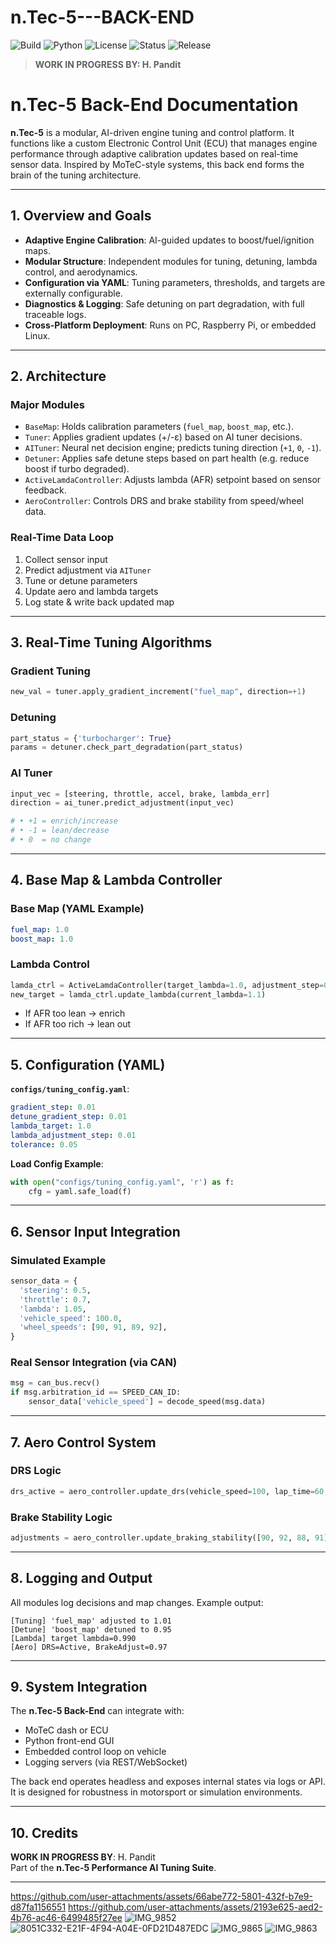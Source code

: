 # n.Tec-5---BACK-END

![Build](https://github.com/MykeHaunt/n.Tec-5---BACK-END/actions/workflows/conda-package.yml/badge.svg)
![Python](https://img.shields.io/badge/python-3.10%2B-blue.svg)
![License](https://img.shields.io/github/license/MykeHaunt/n.Tec-5---BACK-END)
![Status](https://img.shields.io/badge/status-Beta-blue.svg)
![Release](https://img.shields.io/github/v/release/MykeHaunt/n.Tec-5---BACK-END)

> **WORK IN PROGRESS BY: H. Pandit**

# n.Tec-5 Back-End Documentation

**n.Tec-5** is a modular, AI-driven engine tuning and control platform. It functions like a custom Electronic Control Unit (ECU) that manages engine performance through adaptive calibration updates based on real-time sensor data. Inspired by MoTeC-style systems, this back end forms the brain of the tuning architecture.

---

## 1. Overview and Goals

- **Adaptive Engine Calibration**: AI-guided updates to boost/fuel/ignition maps.
- **Modular Structure**: Independent modules for tuning, detuning, lambda control, and aerodynamics.
- **Configuration via YAML**: Tuning parameters, thresholds, and targets are externally configurable.
- **Diagnostics & Logging**: Safe detuning on part degradation, with full traceable logs.
- **Cross-Platform Deployment**: Runs on PC, Raspberry Pi, or embedded Linux.

---

## 2. Architecture

### Major Modules

- `BaseMap`: Holds calibration parameters (`fuel_map`, `boost_map`, etc.).
- `Tuner`: Applies gradient updates (+/-ε) based on AI tuner decisions.
- `AITuner`: Neural net decision engine; predicts tuning direction (`+1`, `0`, `-1`).
- `Detuner`: Applies safe detune steps based on part health (e.g. reduce boost if turbo degraded).
- `ActiveLamdaController`: Adjusts lambda (AFR) setpoint based on sensor feedback.
- `AeroController`: Controls DRS and brake stability from speed/wheel data.

### Real-Time Data Loop

1. Collect sensor input  
2. Predict adjustment via `AITuner`  
3. Tune or detune parameters  
4. Update aero and lambda targets  
5. Log state & write back updated map  

---

## 3. Real-Time Tuning Algorithms

### Gradient Tuning

```python
new_val = tuner.apply_gradient_increment("fuel_map", direction=+1)
```

### Detuning

```python
part_status = {'turbocharger': True}
params = detuner.check_part_degradation(part_status)
```

### AI Tuner

```python
input_vec = [steering, throttle, accel, brake, lambda_err]
direction = ai_tuner.predict_adjustment(input_vec)

# • +1 = enrich/increase
# • -1 = lean/decrease
# • 0  = no change
```

---

## 4. Base Map & Lambda Controller

### Base Map (YAML Example)

```yaml
fuel_map: 1.0
boost_map: 1.0
```

### Lambda Control

```python
lamda_ctrl = ActiveLamdaController(target_lambda=1.0, adjustment_step=0.01)
new_target = lamda_ctrl.update_lambda(current_lambda=1.1)
```

- If AFR too lean → enrich  
- If AFR too rich → lean out  

---

## 5. Configuration (YAML)

**`configs/tuning_config.yaml`**:

```yaml
gradient_step: 0.01
detune_gradient_step: 0.01
lambda_target: 1.0
lambda_adjustment_step: 0.01
tolerance: 0.05
```

**Load Config Example**:

```python
with open("configs/tuning_config.yaml", 'r') as f:
    cfg = yaml.safe_load(f)
```

---

## 6. Sensor Input Integration

### Simulated Example

```python
sensor_data = {
  'steering': 0.5,
  'throttle': 0.7,
  'lambda': 1.05,
  'vehicle_speed': 100.0,
  'wheel_speeds': [90, 91, 89, 92],
}
```

### Real Sensor Integration (via CAN)

```python
msg = can_bus.recv()
if msg.arbitration_id == SPEED_CAN_ID:
    sensor_data['vehicle_speed'] = decode_speed(msg.data)
```

---

## 7. Aero Control System

### DRS Logic

```python
drs_active = aero_controller.update_drs(vehicle_speed=100, lap_time=60, race_mode=True)
```

### Brake Stability Logic

```python
adjustments = aero_controller.update_braking_stability([90, 92, 88, 91])
```

---

## 8. Logging and Output

All modules log decisions and map changes. Example output:

```
[Tuning] 'fuel_map' adjusted to 1.01  
[Detune] 'boost_map' detuned to 0.95  
[Lambda] target lambda=0.990  
[Aero] DRS=Active, BrakeAdjust=0.97  
```

---

## 9. System Integration

The **n.Tec-5 Back-End** can integrate with:

- MoTeC dash or ECU  
- Python front-end GUI  
- Embedded control loop on vehicle  
- Logging servers (via REST/WebSocket)  

The back end operates headless and exposes internal states via logs or API. It is designed for robustness in motorsport or simulation environments.

---

## 10. Credits

**WORK IN PROGRESS BY**: H. Pandit  
Part of the **n.Tec-5 Performance AI Tuning Suite**.

---

https://github.com/user-attachments/assets/66abe772-5801-432f-b7e9-d87fa1156551
https://github.com/user-attachments/assets/2193e625-aed2-4b76-ac46-6499485f27ee
![IMG_9852](https://github.com/user-attachments/assets/b19d5f80-d837-47be-84a0-4429bd9a4445)
![8051C332-E21F-4F94-A04E-0FD21D487EDC](https://github.com/user-attachments/assets/5671ed62-db51-4a1d-82e5-f154ed5c5e07)
![IMG_9865](https://github.com/user-attachments/assets/665bc732-c130-48fc-b32f-2cb3bc3fca82)
![IMG_9863](https://github.com/user-attachments/assets/66149681-128b-4d1c-80c2-11c40f9a4334)
